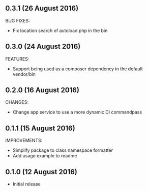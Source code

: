 ## 0.3.1 (26 August 2016)

BUG FIXES:

  * Fix location search of autoload.php in the bin

## 0.3.0 (24 August 2016)

FEATURES:

  * Support being used as a composer dependency in the default vendor/bin

## 0.2.0 (16 August 2016)

CHANGES:

  * Change app service to use a more dynamic DI commandpass

## 0.1.1 (15 August 2016)

IMPROVEMENTS:

  * Simplify package to class namespace formatter
  * Add usage example to readme

## 0.1.0 (12 August 2016)

  * Initial release
